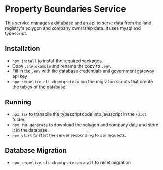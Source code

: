 # Property Boundaries Service

This service manages a database and an api to serve data from the land registry's polygon and company ownership data. It uses mysql and typescript.

## Installation

 - `npm install` to install the required packages.
 - Copy `.env.example` and rename the copy to `.env`.
 - Fill in the `.env` with the database credentials and government gateway api key.
 - `npx sequelize-cli db:migrate` to run the migration scripts that create the tables of the database.

 ## Running

 - `npx tsc` to transpile the typescript code into javascript in the `/dist` folder.
 - `npm run generate` to download the polygon and company data and store it in the database.
 - `npm start` to start the server responding to api requests.

 ## Database Migration

 - `npx sequelize-cli db:migrate:undo:all` to reset migration